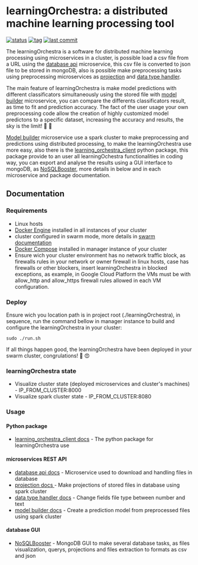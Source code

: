 # learningOrchestra: a distributed machine learning processing tool 

[![status](https://img.shields.io/badge/status-building-yellow.svg)](https://shields.io/)
[![tag](https://img.shields.io/github/v/tag/riibeirogabriel/learningOrchestra)](https://github.com/riibeirogabriel/learningOrchestra/tags)
[![last commit](https://img.shields.io/github/last-commit/riibeirogabriel/learningOrchestra)](https://github.com/riibeirogabriel/learningOrchestra/tags)

The learningOrchestra is a software for distributed machine learning processing using microservices in a cluster, is possible load a csv file from a URL using the [database api](/database_api_image) microservice, this csv file is converted to json file to be stored in mongoDB, also is possible make preprocessing tasks using preprocessing microservices as [projection](/projection_image) and [data type handler](/data_type_handler_image).

The main feature of learningOrchestra is make model predictions with different classificators simultaneously using the stored file with [model builder](/model_builder_image) microservice, you can compare the differents classificators result, as time to fit and prediction accuracy. The fact of the user usage your own preprocessing code allow the creation of highly customized model predictons to a specific dataset, increasing the accuracy and results, the sky is the limit! :rocket: :rocket:

[Model builder](/model_builder_image) microservice use a spark cluster to make preprocessing and predictions using distributed processing, to make the learningOrchestra use more easy, also there is the  [learning_orchestra_client](/learning_orchestra_client) python package, this package provide to an user all learningOchestra functionalities in coding way,  you can export and analyse the results using a GUI interface to mongoDB, as [NoSQLBooster](https://nosqlbooster.com), more details in below and in each microservice and package documentation.

## Documentation

### Requirements

* Linux hosts
* [Docker Engine](https://docs.docker.com/engine/install/) installed in all instances of your cluster
* cluster configured in swarm mode, more details in [swarm documentation](https://docs.docker.com/engine/swarm/swarm-tutorial/create-swarm/)
* [Docker Compose](https://docs.docker.com/compose/install/) installed in manager instance of your cluster
* Ensure wich your cluster environment has no network traffic block, as firewalls rules in your network or owner firewall in linux hosts, case has firewalls or other blockers, insert learningOrchestra in blocked exceptions, as example, in Google Cloud Platform the VMs must be with allow_http and allow_https firewall rules allowed in each VM configuration.

### Deploy

Ensure wich you location path is in project root (./learningOrchestra), in sequence, run the command bellow in manager instance to build and configure the learningOrchestra in your cluster:
```
sudo ./run.sh
```
If all things happen good, the learningOrchestra have been deployed in your swarm cluster, congrulations! :clap: :heart_eyes:

### learningOrchestra state
* Visualize cluster state (deployed microservices and cluster's machines) - IP_FROM_CLUSTER:8000
* Visualize spark cluster state - IP_FROM_CLUSTER:8080

### Usage
#### Python package
* [learning_orchestra_client docs](/learning_orchestra_client) - The python package for learningOrchestra use

#### microservices REST API
* [database api docs](/database_api_image) - Microservice used to download and handling files in database
* [projection docs ](/projection_image) - Make projections of stored files in database using spark cluster
* [data type handler docs](/data_type_handler_image) - Change fields file type between number and text
* [model builder docs](/model_builder_image) - Create a prediction model from preprocessed files using spark cluster

#### database GUI
* [NoSQLBooster](https://nosqlbooster.com) - MongoDB GUI to make several database tasks, as files visualization, querys, projections and files extraction to formats as csv and json
